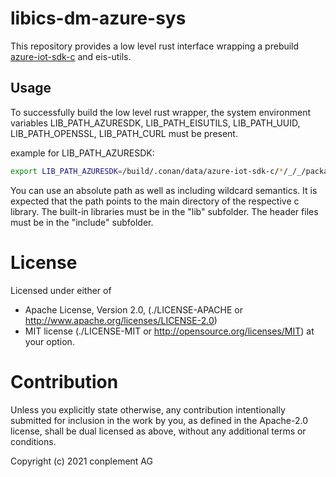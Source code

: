 # libics-dm-azure-sys

This repository provides a low level rust interface wrapping a prebuild [azure-iot-sdk-c](https://github.com/Azure/azure-iot-sdk-c) and eis-utils.

## Usage

To successfully build the low level rust wrapper, the system environment variables
LIB_PATH_AZURESDK, LIB_PATH_EISUTILS, LIB_PATH_UUID, LIB_PATH_OPENSSL, LIB_PATH_CURL
must be present.

example for LIB_PATH_AZURESDK:

```sh
export LIB_PATH_AZURESDK=/build/.conan/data/azure-iot-sdk-c/*/_/_/package/*
```

You can use an absolute path as well as including wildcard semantics.
It is expected that the path points to the main directory of the respective c library.
The built-in libraries must be in the "lib" subfolder.
The header files must be in the "include" subfolder.

# License

Licensed under either of
* Apache License, Version 2.0, (./LICENSE-APACHE or <http://www.apache.org/licenses/LICENSE-2.0>)
* MIT license (./LICENSE-MIT or <http://opensource.org/licenses/MIT>)
at your option.

# Contribution

Unless you explicitly state otherwise, any contribution intentionally
submitted for inclusion in the work by you, as defined in the Apache-2.0
license, shall be dual licensed as above, without any additional terms or
conditions.

Copyright (c) 2021 conplement AG

